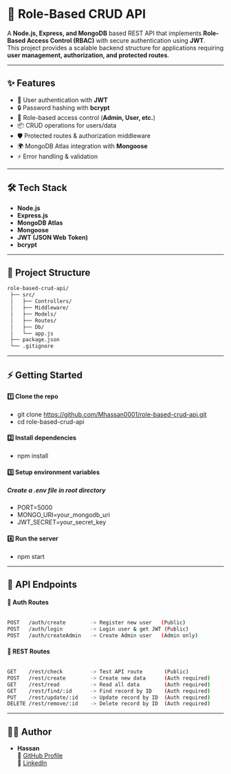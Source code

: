 # 🚀 Role-Based CRUD API

A **Node.js, Express, and MongoDB** based REST API that implements **Role-Based Access Control (RBAC)** with secure authentication using **JWT**.  
This project provides a scalable backend structure for applications requiring **user management, authorization, and protected routes**.

---

## ✨ Features
- 🔑 User authentication with **JWT**
- 🔒 Password hashing with **bcrypt**
- 👥 Role-based access control (**Admin, User, etc.**)
- 📦 CRUD operations for users/data
- 🛡️ Protected routes & authorization middleware
- 🌍 MongoDB Atlas integration with **Mongoose**
- ⚡ Error handling & validation

---

## 🛠️ Tech Stack
- **Node.js**
- **Express.js**
- **MongoDB Atlas**
- **Mongoose**
- **JWT (JSON Web Token)**
- **bcrypt**

---

## 📂 Project Structure

```bash
role-based-crud-api/
 ├── src/
 │   ├── Controllers/
 │   ├── Middleware/
 │   ├── Models/
 │   ├── Routes/
 │   ├── Db/
 │   └── app.js
 ├── package.json
 └── .gitignore

```

---

## ⚡ Getting Started

#### 1️⃣ Clone the repo
- git clone https://github.com/Mhassan0001/role-based-crud-api.git
- cd role-based-crud-api

#### 2️⃣ Install dependencies
- npm install

#### 3️⃣ Setup environment variables

##### Create a .env file in root directory

- PORT=5000
- MONGO_URI=your_mongodb_uri
- JWT_SECRET=your_secret_key

#### 4️⃣ Run the server

- npm start

---

## 📡 API Endpoints


#### 🔑 Auth Routes

```bash

POST   /auth/create        -> Register new user   (Public)
POST   /auth/login         -> Login user & get JWT (Public)
POST   /auth/createAdmin   -> Create Admin user   (Admin only)

```

#### 📌 REST Routes


```bash

GET    /rest/check         -> Test API route       (Public)
POST   /rest/create        -> Create new data      (Auth required)
GET    /rest/read          -> Read all data        (Auth required)
GET    /rest/find/:id      -> Find record by ID    (Auth required)
PUT    /rest/update/:id    -> Update record by ID  (Auth required)
DELETE /rest/remove/:id    -> Delete record by ID  (Auth required)

```

---

## 👨‍💻 Author

- **Hassan**  
  🔗 [GitHub Profile](https://github.com/Mhassan0001)  
  🔗 [LinkedIn](https://www.linkedin.com/in/muhammad-hassan-36912a22b)
